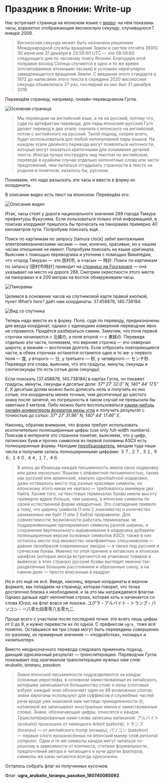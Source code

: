# Праздник в Японии: Write-up

Нас встречает страница на японском языке с [видео](https://www.youtube.com/watch?v=PJ4TWChcKpI): на нём показаны часы, корректно отображающие _високосную секунду_, случившуюся 1 января 2009.

> Високосная секунда может быть назначена решением Международной службы вращения Земли и систем отсчёта (IERS) 30 июня или 31 декабря в 23:59:60 UTC — это 08:59:60 следующего дня по часовому поясу Японии. Благодаря этой поправке восход Солнца случается в одно и то же время (отсчитываемое атомными часами) в условиях нерегулярно замедляющегося вращения Земли. С введения этого стандарта в 1972 до написания этого текста в середине 2020 високосная секунда объявлялась 27 раз, последний из них был 31 декабря 2016.

Переведём страницу, например, онлайн-переводчиком Гугла.

![Основная страница](writeup/main.png)

> Мы переводим на английский язык, а не на русский, потому что, судя по артефактам перевода, для пары японский–русский Гугл делает перевод в два этапа: сначала с японского на английский, потом с английского на русский. Такой подход, скорее всего, будет использоваться для любой непопулярной пары языков. На каждом этапе двойного перевода могут появляться неточности, которые могут оказаться критичными для понимания деталей текста. Иногда лучше пострадать над текстом на английском, переводя в крайнем случае отдельно непонятные слова или части предложений, чем пытаться отгадывать странности в тексте на родном и понятном, казалось бы, русском.

Понимаем, что надо разыскать эти часы и ввести в форму их координаты. 

В описании видео есть текст на японском. Переведём его:

![Описание видео](writeup/video-desc.png)

Итак, часы стоят у дороги национального значения 288 города Тамура префектуры Фукусима. Если пользоваться только этой информацией, в поисках координат пришлось бы прочесать на панорамах примерно 40 километров пути. Попробуем поискать ещё.

Поиск по картинкам по запросу [tamura clock] забит винтажными электромеханическими часами — они, конечно, красивые, но к нашим часам отношения не имеют. Попробуем поискать на языке оригинала. Выясним с помощью переводчика и уточним с помощью Википедии, что «город Тамура» — это 田村市, а «часы» — 時計. Поиск по картинкам по запросу [田村市時計] приводит на [страницу на Foursquare](https://foursquare.com/v/%E7%94%B0%E6%9D%91%E5%B8%82%E9%83%BD%E8%B7%AF%E9%9B%BB%E6%B3%A2%E6%99%82%E8%A8%88%E5%A1%94/557fa66b498e859df0f530d7) — она указывает на место на дороге 288. Смотрим окрестности этого места на панорамах и в 200 метрах на восток обнаруживаем часы.

![Панорамы](writeup/street-view.png)

Целимся в основание часов на спутниковой карте правой кнопкой, пункт _What’s here?_ даёт нам координаты: 37.458878, 140.738184.

![Вид со спутника](writeup/top-view.png)

Теперь надо ввести их в форму. Поля, судя по переводу, предназначены для ввода координат, однако с единицами измерения переводчик явно не справился. Придётся разбираться самим. Заметим, что поля первой строчки начинаются с 北緯の, а поля второй — с 東経の. Переведя отдельно эти части, понимаем, что верхняя строчка — это северная широта, а нижняя — восточная долгота. Если отбросить повторяющиеся части, в обеих строчках останется останется одно и то же: у первого поля — 度, у второго — 分, у третьего — 秒, у четвёртого — センチ秒. Переведя эти слова, выясним, что это градусы, минуты, секунды и _сантисекунды_ (то есть сотые доли секунды).

Если поискать [37.458878, 140.738184] в картах Гугла, он покажет градусы, минуты, секунды и _десятые_ доли: _37° 27′ 32.0″ N, 140° 44′ 17.5″ E_. К десятым долям можно было дописать ноль и получить из них сотые; эти координаты менее точные, чем десятичные до шестого знака после запятой, но погрешность в таком случае не превысила бы заветные 5 метров. Либо можно было воспользоваться [каким-нибудь онлайн-конвертером форматов меры угла](https://www.rapidtables.com/convert/number/degrees-to-degrees-minutes-seconds.html) и получить результат с точностью до сотых: _37° 27′ 31.96″ N, 140° 44′ 17.46″ E_.

Наконец, обратим внимание, что форма требует использовать исключительно полноширинные цифры (use only full-width numbers). Поискав в интернете это странное понятие, выясняем, что у цифр, латинских букв и прочих символов из первой половины ASCII есть полноширинные формы. Находим [преобразователь](https://en.calc-site.com/letters/convert_full_half), вводим туда наши числа и получаем запись полноширинными цифрами: ３７, ２７, ３１, ９６; １４０, ４４, １７, ４６.

> В эпоху до Юникода каждая письменность имела свою кодировку или даже несколько. Языкам с алфавитной письменностью, таким как русский или армянский, хватало однобайтной кодировки, даже оставалось место под разные красивые символы, но японскому этого никак не хватало — требовалось минимум два байта. Кроме того, на текстовых терминалах буквы имели высоту примерно вдвое больше, чем ширину, а японские символы по своей естественной форме квадратные. Это совпадение привело к тому, что ширину символа (1 или 2 знакоместа) и количество занимаемых им байт (1 или 2 байта) приравняли. Для совместимости, возможности работать терминалам, не поддерживающим одновременно символы разной ширины, и сохранения вертикального выравнивания в кодировку добавили полноширинные версии основных символов ASCII; также в них осталось место под множество неалфавитных спецсимволов — давних прообразов современных эмодзи — а также под русские и греческие буквы. Именно по этой причине в китайских и японских шрифтах (которые иногда встречаются на упаковках товаров и вывесках в этих странах) русские буквы выглядят именно так: разделённые большим расстоянием и обрезанные снизу, а на самом деле — просто вписанные в квадрат.

Но и это ещё не всё. Введя, наконец, верные координаты в верном формате, мы попадаем на страницу, которая говорит, что точка достаточно близка к необходимой, и за это мы награждаемся флагом. Однако дальше идёт непонятная строка, которая хоть и начинается со слова _Югра_, на флаг вовсе не похожа: ユグラ・アルバイト・トランプ・パソコン・一八零七四零零八五零九二.

Проще всего с участком после последней точки: это всего лишь цифры от 0 до 9, и нужно перевести их по одной. С префиксом `ugra_` тоже всё понятно. Оставшиеся же три слова могут быть переведены совершенно по-разному, их примерные значения — «подработка», «козырь» и «компьютер».

Вместо неоднозначного перевода следовало применить подход, дающий однозначный результат — _транслитерацию_. Переводчик Гугла показывает под оригиналом транслитерацию нужных нам слов: _arubaito_, _toranpu_, _pasokon_.

> Знаки японской письменности подразделяются на _кандзи_ (сложные иероглифы, в основном заимствованные из китайского, которыми записывается большинство слов) и _каны_ (слоговые азбуки: каждый знак обозначает один из 48 возможных слогов; знаки _хираганы_ используют для суффиксов и служебных частей речи вроде уже знакомой нам частицы принадлежности の, _катаканой_ же записывают иностранные имена и заимствованные слова). Знаки, обозначающие цифры, относятся к кандзи. Транслитерированные нами слова записаны катаканой: アルバイト (arubaito) произошло от немецкого _Arbeit_ (работа); トランプ (toranpu) — от английского _trump_ (козырь); パソコン (pasokon) — первые слоги произнесённых на японский манер слов _personal computer_. Одни и те же символы кандзи могут читаться по-разному в зависимости от контекста, степени формальности, предпочтений автора и читающего и кучи других факторов, символы же каны читаются всегда однозначно.

Осталось собрать флаг из полученных кусочков.

Флаг: **ugra_arubaito_toranpu_pasokon_180740085092**.
